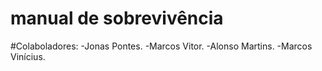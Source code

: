 # manual de sobrevivência

#Colaboladores:
-Jonas Pontes.
-Marcos Vitor.
-Alonso Martins.
-Marcos Vinícius.
